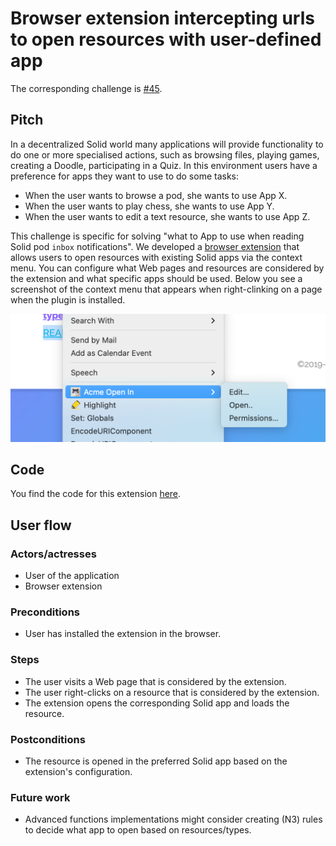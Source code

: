 # Browser extension intercepting urls to open resources with user-defined app

The corresponding challenge is [#45](https://github.com/SolidLabResearch/Challenges/issues/45).

## Pitch

In a decentralized Solid world many applications will provide functionality to do one or more specialised actions, 
such as browsing files, playing games, creating a Doodle, participating in a Quiz. 
In this environment users have a preference for apps they want to use to do some tasks:

- When the user wants to browse a pod, she wants to use App X.
- When the user wants to play chess, she wants to use App Y.
- When the user wants to edit a text resource, she wants to use App Z.

This challenge is specific for solving "what to App to use when reading Solid pod `inbox` notifications".
We developed a [browser extension](https://github.com/phochste/AcmePlugin) that 
allows users to open resources with existing Solid apps via the context menu.
You can configure what Web pages and resources are considered by the extension and what specific apps should be used. 
Below you see a screenshot of the context menu that appears when right-clinking on a page
when the plugin is installed.

![](img/acmeplugin.png)

## Code
You find the code for this extension [here](https://github.com/phochste/AcmePlugin).

## User flow

### Actors/actresses 

- User of the application
- Browser extension

### Preconditions

- User has installed the extension in the browser.

### Steps

- The user visits a Web page that is considered by the extension.
- The user right-clicks on a resource that is considered by the extension.
- The extension opens the corresponding Solid app and loads the resource.

### Postconditions

- The resource is opened in the preferred Solid app based on the extension's configuration.

### Future work

- Advanced functions implementations might consider creating (N3) rules to decide what app to open based on resources/types.